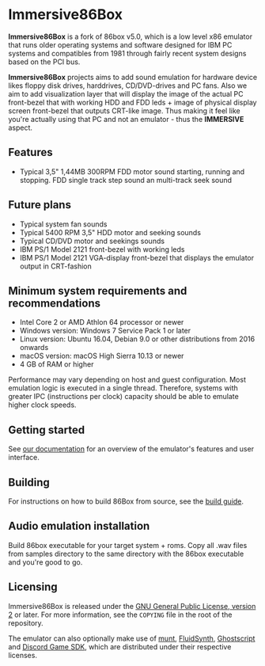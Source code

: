 Immersive86Box
=====

**Immersive86Box** is a fork of 86box v5.0, which is a low level x86 emulator that runs older operating systems and software designed for IBM PC systems and compatibles from 1981 through fairly recent system designs based on the PCI bus.

**Immersive86Box** projects aims to add sound emulation for hardware device likes floppy disk drives, harddrives, CD/DVD-drives and PC fans. Also we aim to add visualization layer that will display the image of the actual PC front-bezel that with working HDD and FDD leds + image of physical display screen front-bezel that outputs CRT-like image. Thus making it feel like you're actually using that PC and not an emulator - thus the **IMMERSIVE** aspect.

Features
--------

* Typical 3,5" 1,44MB 300RPM FDD motor sound starting, running and stopping. FDD single track step sound an multi-track seek sound

Future plans
------------

* Typical system fan sounds
* Typical 5400 RPM 3,5" HDD motor and seeking sounds
* Typical CD/DVD motor and seekings sounds
* IBM PS/1 Model 2121 front-bezel with working leds
* IBM PS/1 Model 2121 VGA-display front-bezel that displays the emulator output in CRT-fashion

Minimum system requirements and recommendations
-----------------------------------------------

* Intel Core 2 or AMD Athlon 64 processor or newer
* Windows version: Windows 7 Service Pack 1 or later
* Linux version: Ubuntu 16.04, Debian 9.0 or other distributions from 2016 onwards
* macOS version: macOS High Sierra 10.13 or newer
* 4 GB of RAM or higher

Performance may vary depending on host and guest configuration. Most emulation logic is executed in a single thread. Therefore, systems with greater IPC (instructions per clock) capacity should be able to emulate higher clock speeds.

Getting started
---------------

See [our documentation](https://86box.readthedocs.io/en/latest/index.html) for an overview of the emulator's features and user interface.

Building
---------
For instructions on how to build 86Box from source, see the [build guide](https://86box.readthedocs.io/en/latest/dev/buildguide.html).

## Audio emulation installation

Build 86box executable for your target system + roms. Copy all .wav files from samples directory to the same directory with the 86box executable and you're good to go.

Licensing
---------

Immersive86Box is released under the [GNU General Public License, version 2](https://www.gnu.org/licenses/old-licenses/gpl-2.0.html) or later. For more information, see the `COPYING` file in the root of the repository.

The emulator can also optionally make use of [munt](https://github.com/munt/munt), [FluidSynth](https://www.fluidsynth.org/), [Ghostscript](https://www.ghostscript.com/) and [Discord Game SDK](https://discord.com/developers/docs/game-sdk/sdk-starter-guide), which are distributed under their respective licenses.
